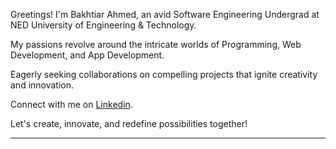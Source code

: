 Greetings! I'm Bakhtiar Ahmed, an avid Software Engineering Undergrad at NED University of Engineering & Technology.

My passions revolve around the intricate worlds of Programming, Web Development, and App Development.

Eagerly seeking collaborations on compelling projects that ignite creativity and innovation.

Connect with me on [Linkedin](https://www.linkedin.com/in/bakhtiar-ahmed-313991249/).

Let's create, innovate, and redefine possibilities together!

---
<!---
BakhtiarAhmed41/BakhtiarAhmed41 is a ✨ special ✨ repository because its `README.md` (this file) appears on your GitHub profile.
You can click the Preview link to take a look at your changes.
--->
